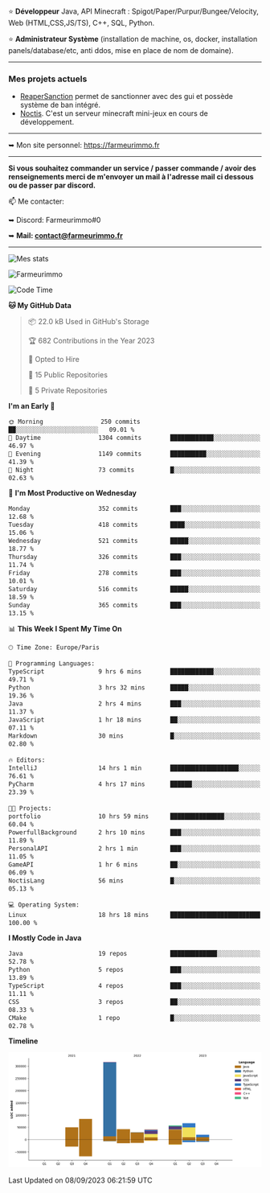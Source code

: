 ⭐ **Développeur** Java, API Minecraft : Spigot/Paper/Purpur/Bungee/Velocity, Web (HTML,CSS,JS/TS), C++, SQL, Python.

⭐ **Administrateur Système** (installation de machine, os, docker, installation panels/database/etc, anti ddos, mise en place de nom de domaine).

---

### Mes projets actuels
- [ReaperSanction](https://www.spigotmc.org/resources/reapersanction.89580/) permet de sanctionner avec des gui et possède système de ban intégré.
- [Noctis](https://discord.gg/ydRurvUJ8U). C'est un serveur minecraft mini-jeux en cours de développement.

---

➥ Mon site personnel: https://farmeurimmo.fr

---

**Si vous souhaitez commander un service / passer commande / avoir des renseignements merci de m'envoyer un mail à l'adresse mail ci dessous ou de passer par discord.**

📫 Me contacter:
 
   ➥ Discord: Farmeurimmo#0
   
   ➥ **Mail: contact@farmeurimmo.fr**

---

![Mes stats](https://github-readme-stats.farmeurimmo.fr/api?username=Farmeurimmo&count_private=true&show_icons=true&theme=radical)

<img src="https://komarev.com/ghpvc/?username=Farmeurimmo" alt="Farmeurimmo" />

<!--START_SECTION:waka-->
![Code Time](http://img.shields.io/badge/Code%20Time-908%20hrs%2020%20mins-blue)

**🐱 My GitHub Data** 

> 📦 22.0 kB Used in GitHub's Storage 
 > 
> 🏆 682 Contributions in the Year 2023
 > 
> 💼 Opted to Hire
 > 
> 📜 15 Public Repositories 
 > 
> 🔑 5 Private Repositories 
 > 
**I'm an Early 🐤** 

```text
🌞 Morning                250 commits         ██░░░░░░░░░░░░░░░░░░░░░░░   09.01 % 
🌆 Daytime                1304 commits        ████████████░░░░░░░░░░░░░   46.97 % 
🌃 Evening                1149 commits        ██████████░░░░░░░░░░░░░░░   41.39 % 
🌙 Night                  73 commits          █░░░░░░░░░░░░░░░░░░░░░░░░   02.63 % 
```
📅 **I'm Most Productive on Wednesday** 

```text
Monday                   352 commits         ███░░░░░░░░░░░░░░░░░░░░░░   12.68 % 
Tuesday                  418 commits         ████░░░░░░░░░░░░░░░░░░░░░   15.06 % 
Wednesday                521 commits         █████░░░░░░░░░░░░░░░░░░░░   18.77 % 
Thursday                 326 commits         ███░░░░░░░░░░░░░░░░░░░░░░   11.74 % 
Friday                   278 commits         ███░░░░░░░░░░░░░░░░░░░░░░   10.01 % 
Saturday                 516 commits         █████░░░░░░░░░░░░░░░░░░░░   18.59 % 
Sunday                   365 commits         ███░░░░░░░░░░░░░░░░░░░░░░   13.15 % 
```


📊 **This Week I Spent My Time On** 

```text
🕑︎ Time Zone: Europe/Paris

💬 Programming Languages: 
TypeScript               9 hrs 6 mins        ████████████░░░░░░░░░░░░░   49.71 % 
Python                   3 hrs 32 mins       █████░░░░░░░░░░░░░░░░░░░░   19.36 % 
Java                     2 hrs 4 mins        ███░░░░░░░░░░░░░░░░░░░░░░   11.37 % 
JavaScript               1 hr 18 mins        ██░░░░░░░░░░░░░░░░░░░░░░░   07.11 % 
Markdown                 30 mins             █░░░░░░░░░░░░░░░░░░░░░░░░   02.80 % 

🔥 Editors: 
IntelliJ                 14 hrs 1 min        ███████████████████░░░░░░   76.61 % 
PyCharm                  4 hrs 17 mins       ██████░░░░░░░░░░░░░░░░░░░   23.39 % 

🐱‍💻 Projects: 
portfolio                10 hrs 59 mins      ███████████████░░░░░░░░░░   60.04 % 
PowerfullBackground      2 hrs 10 mins       ███░░░░░░░░░░░░░░░░░░░░░░   11.89 % 
PersonalAPI              2 hrs 1 min         ███░░░░░░░░░░░░░░░░░░░░░░   11.05 % 
GameAPI                  1 hr 6 mins         ██░░░░░░░░░░░░░░░░░░░░░░░   06.09 % 
NoctisLang               56 mins             █░░░░░░░░░░░░░░░░░░░░░░░░   05.13 % 

💻 Operating System: 
Linux                    18 hrs 18 mins      █████████████████████████   100.00 % 
```

**I Mostly Code in Java** 

```text
Java                     19 repos            █████████████░░░░░░░░░░░░   52.78 % 
Python                   5 repos             ███░░░░░░░░░░░░░░░░░░░░░░   13.89 % 
TypeScript               4 repos             ███░░░░░░░░░░░░░░░░░░░░░░   11.11 % 
CSS                      3 repos             ██░░░░░░░░░░░░░░░░░░░░░░░   08.33 % 
CMake                    1 repo              █░░░░░░░░░░░░░░░░░░░░░░░░   02.78 % 
```



**Timeline**

![Lines of Code chart](https://raw.githubusercontent.com/Farmeurimmo/Farmeurimmo/main/assets/bar_graph.png)


 Last Updated on 08/09/2023 06:21:59 UTC
<!--END_SECTION:waka-->
